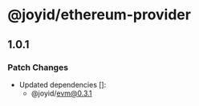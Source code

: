 # @joyid/ethereum-provider

## 1.0.1

### Patch Changes

- Updated dependencies []:
  - @joyid/evm@0.3.1
